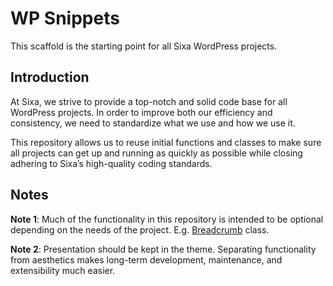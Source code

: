 # WP Snippets

This scaffold is the starting point for all Sixa WordPress projects.

## Introduction

At Sixa, we strive to provide a top-notch and solid code base for all WordPress projects. In order to improve both our efficiency and consistency, we need to standardize what we use and how we use it.

This repository allows us to reuse initial functions and classes to make sure all projects can get up and running as quickly as possible while closing adhering to Sixa’s high-quality coding standards.

## Notes

**Note 1**: Much of the functionality in this repository is intended to be optional depending on the needs of the project. E.g. [Breadcrumb](frontend/breadcrumb.md) class.

**Note 2**: Presentation should be kept in the theme. Separating functionality from aesthetics makes long-term development, maintenance, and extensibility much easier.